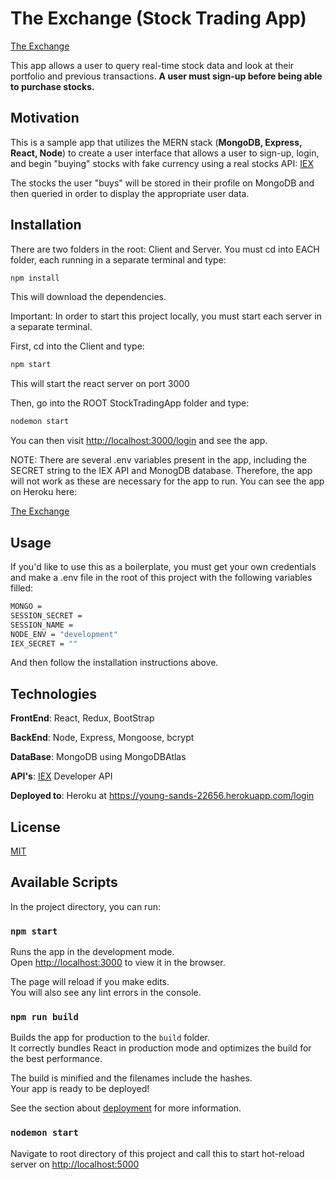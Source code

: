 # The Exchange (Stock Trading App)

[The Exchange](https://young-sands-22656.herokuapp.com/login)

This app allows a user to query real-time stock data and look at their portfolio and previous transactions. **A user must sign-up before being able to purchase stocks.**

## Motivation

This is a sample app that utilizes the MERN stack (**MongoDB, Express, React, Node**) to create a user interface that allows a user to sign-up, login, and begin "buying" stocks with fake currency using a real stocks API: [IEX](https://iexcloud.io/docs/api/)

The stocks the user "buys" will be stored in their profile on MongoDB and then queried in order to display the appropriate user data.

## Installation

There are two folders in the root: Client and Server. You must cd into EACH folder, each running in a separate terminal and type:

```bash
npm install
```

This will download the dependencies. 

Important: In order to start this project locally, you must start each server in a separate terminal.

First, cd into the Client and type:
```bash
npm start
```
This will start the react server on port 3000

Then, go into the ROOT StockTradingApp folder and type:
```bash
nodemon start
```

You can then visit <http://localhost:3000/login> and see the app.

NOTE: There are several .env variables present in the app, including the SECRET string to the IEX API and MonogDB database. Therefore, the app will not work as these are necessary for the app to run. You can see the app on Heroku here: 

[The Exchange](https://young-sands-22656.herokuapp.com/login)
## Usage

If you'd like to use this as a boilerplate, you must get your own credentials and make a .env file in the root of this project with the following variables filled:
```bash
MONGO = 
SESSION_SECRET = 
SESSION_NAME = 
NODE_ENV = "development"
IEX_SECRET = ""
```
And then follow the installation instructions above.
## Technologies
**FrontEnd**: React, Redux, BootStrap

**BackEnd**: Node, Express, Mongoose, bcrypt

**DataBase**: MongoDB using MongoDBAtlas

**API's**: [IEX](https://iexcloud.io/docs/api/) Developer API

**Deployed to**: Heroku at <https://young-sands-22656.herokuapp.com/login>



## License
[MIT](https://choosealicense.com/licenses/mit/)



## Available Scripts

In the project directory, you can run:

### `npm start`

Runs the app in the development mode.<br />
Open [http://localhost:3000](http://localhost:3000) to view it in the browser.

The page will reload if you make edits.<br />
You will also see any lint errors in the console.

### `npm run build`

Builds the app for production to the `build` folder.<br />
It correctly bundles React in production mode and optimizes the build for the best performance.

The build is minified and the filenames include the hashes.<br />
Your app is ready to be deployed!

See the section about [deployment](https://facebook.github.io/create-react-app/docs/deployment) for more information.

### `nodemon start`

Navigate to root directory of this project and call this to start hot-reload server on [http://localhost:5000](http://localhost:5000)



